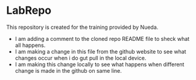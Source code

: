 # LabRepo
This repository is created for the training provided by Nueda.
- I am adding a comment to the cloned repo README file to sheck what all happens.
- I am making a change in this file from the github website to see what changes occur when i do gut pull in the local device.
- I am making this change locally to see what happens when different change is made in the github on same line.
